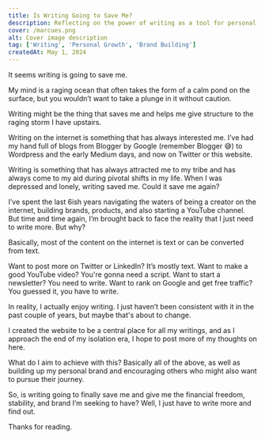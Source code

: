 ```yaml
---
title: Is Writing Going to Save Me?
description: Reflecting on the power of writing as a tool for personal growth, expression, and building a brand in the digital age.
cover: /marcues.png
alt: Cover image description
tag: ['Writing', 'Personal Growth', 'Brand Building']
createdAt: May 1, 2024
---
```


It seems writing is going to save me.

My mind is a raging ocean that often takes the form of a calm pond on the surface, but you wouldn’t want to take a plunge in it without caution.

Writing might be the thing that saves me and helps me give structure to the raging storm I have upstairs.

Writing on the internet is something that has always interested me. I’ve had my hand full of blogs from Blogger by Google (remember Blogger 😅) to Wordpress and the early Medium days, and now on Twitter or this website.

Writing is something that has always attracted me to my tribe and has always come to my aid during pivotal shifts in my life. When I was depressed and lonely, writing saved me. Could it save me again?

I’ve spent the last 6ish years navigating the waters of being a creator on the internet, building brands, products, and also starting a YouTube channel. But time and time again, I’m brought back to face the reality that I just need to write more. But why?

Basically, most of the content on the internet is text or can be converted from text.

Want to post more on Twitter or LinkedIn? It’s mostly text. Want to make a good YouTube video? You're gonna need a script. Want to start a newsletter? You need to write. Want to rank on Google and get free traffic? You guessed it, you have to write.

In reality, I actually enjoy writing. I just haven’t been consistent with it in the past couple of years, but maybe that's about to change.

I created the website to be a central place for all my writings, and as I approach the end of my isolation era, I hope to post more of my thoughts on here.

What do I aim to achieve with this? Basically all of the above, as well as building up my personal brand and encouraging others who might also want to pursue their journey.

So, is writing going to finally save me and give me the financial freedom, stability, and brand I’m seeking to have? Well, I just have to write more and find out.

Thanks for reading.
